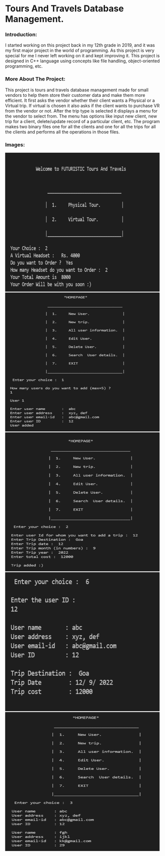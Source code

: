 # Tours And Travels Database Management. 

### Introduction: 
I started working on this project back in my 12th grade in 2019, and it was my first major project in the world of programming. As this project is very special for me I never left working on it and kept improving it. This project is designed in C++ language using concepts like file handling, object-oriented programming, etc. 

### More About The Project: 
This project is tours and travels database management made for small vendors to help them store their customer data and make them more efficient. It first asks the vendor whether their client wants a Physical or a Virtual trip. If virtual is chosen it also asks if the client wants to purchase VR from the vendor or not. After the trip type is selected it displays a menu for the vendor to select from. The menu has options like input new client, new trip for a client, delete/update record of a particular client, etc. The program makes two binary files one for all the clients and one for all the trips for all the clients and performs all the operations in those files. 

### Images:
<img src="images/img1.png" width="500" height="450">
<img src="images/img2.png" width="500" height="450">
<img src="images/img3.png" width="500" height="450">
<img src="images/img4.png" width="500" height="450">
<img src="images/img5.png" width="500" height="450">